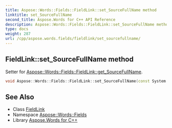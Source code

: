 ```yaml
---
title: Aspose::Words::Fields::FieldLink::set_SourceFullName method
linktitle: set_SourceFullName
second_title: Aspose.Words for C++ API Reference
description: Aspose::Words::Fields::FieldLink::set_SourceFullName method. Setter for Aspose::Words::Fields::FieldLink::get_SourceFullName in C++.
type: docs
weight: 287
url: /cpp/aspose.words.fields/fieldlink/set_sourcefullname/
---
```

## FieldLink::set_SourceFullName method


Setter for [Aspose::Words::Fields::FieldLink::get_SourceFullName](../get_sourcefullname/).

```cpp
void Aspose::Words::Fields::FieldLink::set_SourceFullName(const System::String &value)
```

## See Also

* Class [FieldLink](../)
* Namespace [Aspose::Words::Fields](../../)
* Library [Aspose.Words for C++](../../../)
